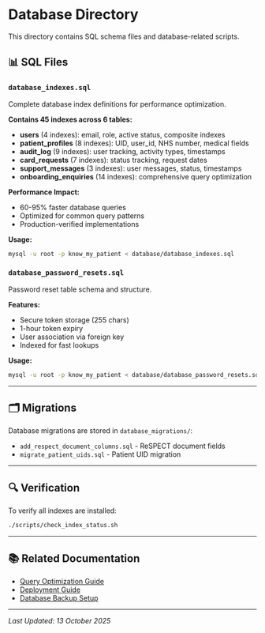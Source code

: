 # Database Directory

This directory contains SQL schema files and database-related scripts.

## 📊 SQL Files

### `database_indexes.sql`
Complete database index definitions for performance optimization.

**Contains 45 indexes across 6 tables:**
- **users** (4 indexes): email, role, active status, composite indexes
- **patient_profiles** (8 indexes): UID, user_id, NHS number, medical fields
- **audit_log** (9 indexes): user tracking, activity types, timestamps
- **card_requests** (7 indexes): status tracking, request dates
- **support_messages** (3 indexes): user messages, status, timestamps
- **onboarding_enquiries** (14 indexes): comprehensive query optimization

**Performance Impact:**
- 60-95% faster database queries
- Optimized for common query patterns
- Production-verified implementations

**Usage:**
```bash
mysql -u root -p know_my_patient < database/database_indexes.sql
```

### `database_password_resets.sql`
Password reset table schema and structure.

**Features:**
- Secure token storage (255 chars)
- 1-hour token expiry
- User association via foreign key
- Indexed for fast lookups

**Usage:**
```bash
mysql -u root -p know_my_patient < database/database_password_resets.sql
```

---

## 🗂️ Migrations

Database migrations are stored in `database_migrations/`:
- `add_respect_document_columns.sql` - ReSPECT document fields
- `migrate_patient_uids.sql` - Patient UID migration

---

## 🔍 Verification

To verify all indexes are installed:
```bash
./scripts/check_index_status.sh
```

---

## 📚 Related Documentation

- [Query Optimization Guide](/docs/implementation/QUERY_OPTIMIZATION.md)
- [Deployment Guide](/docs/DEPLOYMENT.md)
- [Database Backup Setup](/docs/setup/CRON_SETUP_GUIDE.md)

---

*Last Updated: 13 October 2025*
